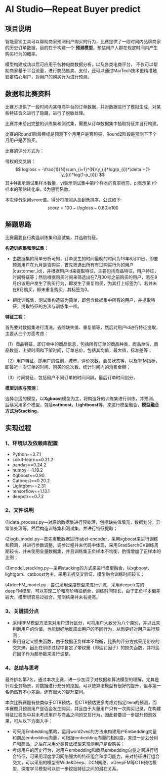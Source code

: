 # AI Studio—Repeat Buyer predict

## 项目说明

智能营销工具可以帮助商家预测用户购买的行为，比赛提供了一段时间内品牌商家的历史订单数据，目的在于构建一个 **预测模型**，预估用户人群在规定时间内产生购买行为的概率。

模型构建成功以后可应用于各种电商数据分析，以及各类电商平台， 不仅可以帮助商家基于平台流量，进行商品售卖、支付，还可以通过MarTech技术更精准地锁定核心用户，对用户的购买行为进行预测。

## 数据和比赛资料

[比赛链接]: https://aistudio.baidu.com/aistudio/competition/detail/21
[比赛数据]: https://aistudio.baidu.com/aistudio/datasetDetail/19383

比赛方提供了一段时间内某电商平台的订单数据，并对数据进行了模拟生成，对某些特征含义进行了隐藏，进行了脱敏处理。

比赛并未给出完整的训练集和测试集，需要从订单数据集中抽取特征并自行构建。

比赛的Round1阶段目标是预测下个月用户是否购买，Round2阶段是预测下下个月用户是否购买。

比赛的评分方式为：

带权的交叉熵：
$$
logloss = -\frac{1}{N}\sum_{i=1}^{N}(y_{i}*log(p_{i})*\delta +(1-y_{i})*log(1-p_{i}))
$$
其中N表示测试集样本数量，yi表示测试集中第i个样本的真实标签，pi表示第 i个样本的预估转化率，δ为惩罚系数。

本次评分采用score值，得分将按照从高到低排序，公式如下:
$$
score=100-(logloss-0.60)x100
$$


## 解题思路

比赛需要自行构造训练集和测试集，并选取特征。

**构造训练集和测试集：**

* 由数据集的简单分析可知，订单发生的时间最晚的时间为13年8月31日，即要预测用户在九月是否购买，首先筛选出所有有过购买行为的用户(custormer_id)，并根据用户id来提取特征，主要包括商品特征，用户特征，时间特征等；然后根据购买时间来筛选出在7月30号之前购买的用户，若在8月份该用户发生了购买行为，即发生了重复购买，为其打上标签为1，若并未在8月购买，即未重复购买，其标签为0。

* 相比训练集，测试集构造较为简单，即包含数据集中所有的用户，并提取特征，提取特征的方法与训练集一样。

**特征工程：**

首先要对数据集进行清洗，去除缺失值、重复值等，然后对用户id进行特征提取，主要从三个方面考虑：

（1）商品特征，即订单中的商品信息，包括所有订单的商品种类，商品单价，商品数量，上架时间和下架时间，订单总价，包括其均值，最大值，标准差等；

（2）用户特征，即用户的性别，城市，评价次数，会员状态等，以及RFM指标，即最近一次订单的时间、购买的总次数、统计时间内的消费金额；

（3）时间特征，包括用户不同订单的时间间隔，最后订单时间划分，

**模型训练与预测：**

选择合适的模型，以**Xgboost**模型为主，将构造好的训练集进行训练，并预测，后续采用多个模型，包括**catboost、Lightboost**等，来进行模型融合，**模型融合方式为Stacking**。

## 实现过程

### 1、环境以及依赖库配置

* Python==3.7.1
* scikit-learn==0.21.2
* pandas==0.24.2
* numpy==1.18.2
* Xgboost==0.90
* Catboost==0.20.2
* Lightgbm==2.31
* tensorflow==1.13.1
* deepctr==0.7.2 

### 2、文件说明

(1)data_process.py—对原始数据集进行预处理，包括缺失值填充，数据划分，异常值处理等，然后构造训练集和测试集，并进行特征提取；

(2)xgb_model.py—首先离散数据进行label-encoder，采用xgboost来进行训练和预测，并进行参数调整，调参过程并未代码中体现，采用GradSerchCV训练周期较长，并未使用全量数据集，并且训练集正负样本不均衡，酌情增加了正样本的比例；

(3)model_stacking.py—采用stacking的方式来进行模型融合，以xgboost、lightgbm、catboost为主，采用五折交叉验证，模型融合训练时间较长；

(4)deeFM_model.py—尝试采用深度模型来进行训练，采用deepctr库的deepFM模型，可以实现二阶和高阶特征组合，训练时间较长，由于正负样本偏差较大，模型很容易过拟合，预测结果并未有提高。

### 3、关键提分点

* 采用RFM模型方法来对用户进行区分，可将用户大致分为八个类别，并以此来判断用户的价值，也能很好地反应出用户的不同行为，从而更好对用户进行预测；
* 采用自定义损失函数，由于数据正负样本不均衡，比赛的评分方式采用带权的交叉熵，因此在训练过程中自定了带权重（即惩罚因子）的损失函数，并将惩罚因子作为超参数来进行调整。

### 4、总结与思考

最终排名第7名，通过本次比赛，进一步加深了对数据和算法模型的理解，尤其是针对业务场景，对数据进行充分的挖掘，可以使算法模型有很好的提升，但与第一名仍然有不小差距，还有很大的提升空间。

本次比赛赛题有些类似于CTR预估，但CTR预估更多考虑对指定item的预测，而本赛题只预测用户是否会发生购买，并且由于大量用户只有一次购买记录，在构建特征过程当中并未考虑用户与商品之间的交互行为，因此若要进一步提升预测效果，可从以下方面入手：

* 可采用Embedding策略，运用word2vec的方法来构建用户Embedding向量和商品embedding向量，可根据embedding向量的相似度，来进一步划分用户和商品，之后在采用分类算法模型来预测用户是否购买；
* 考虑用户的历史行为，对用户embedding和商品embedding向量之间进行组合特征，可采用深度学习网络强大的特征组合和学习能力，来对特征进行组合交叉，可以采用的模型有Wide&Deep、DCN网络、xDeepFM等CTR预估模型，深度学习模型可以进一步挖掘特征之间的潜在关系。

   